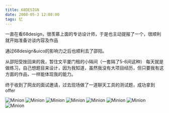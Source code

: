 ```yaml
---
title: 68DESIGN
date: 2008-05-3 12:08:00
tags: 忆
---
```

一直在看68design，很羡慕上面的专访设计师，于是也主动提报了一个，很顺利就开始准备访谈内容及作品

通过68design&uico的影响力之后也顺利去了邵阳。

从邵阳受挫回来的我，暂住文平厦门租的小隔间（一套隔了5-6间这种） 
每天就是做练习，自己想题目来设计，因为我知道，虽然我没有大项目经历，但只要我有这方面的作品，一样能体现我的能力。

终于收到了网龙的面试邀请，过去现场做了一道聊天工具的测试题，成功拿到offer



![Minion](/images/uico1.jpeg)
![Minion](/images/uico2.jpeg)
![Minion](/images/uico3.jpeg)
![Minion](/images/uico4.jpeg)
![Minion](/images/uico5.jpeg)
![Minion](/images/uico6.jpeg)
![Minion](/images/uico7.jpeg)
![Minion](/images/uico8.jpeg)